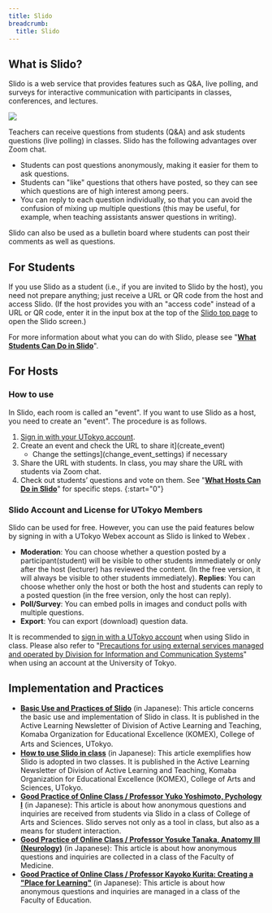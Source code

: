 ```yaml
---
title: Slido
breadcrumb:
  title: Slido
---
```

## What is Slido?

Slido is a web service that provides features such as Q&A, live polling, and surveys for interactive communication with participants in classes, conferences, and lectures.

<img src="img/audience_qa_3.png">

Teachers can receive questions from students (Q&A) and ask students questions (live polling) in classes. Slido has the following advantages over Zoom chat.

- Students can post questions anonymously, making it easier for them to ask questions.
- Students can "like" questions that others have posted, so they can see which questions are of high interest among peers.
- You can reply to each question individually, so that you can avoid the confusion of mixing up multiple questions (this may be useful, for example, when teaching assistants answer questions in writing).

Slido can also be used as a bulletin board where students can post their comments as well as questions.

## For Students

If you use Slido as a student (i.e., if you are invited to Slido by the host), you need not prepare anything; just receive a URL or QR code from the host and access Slido. (If the host provides you with an "access code" instead of a URL or QR code, enter it in the input box at the top of the [Slido top page](https://www.sli.do/) to open the Slido screen.)

For more information about what you can do with Slido, please see "**[What Students Can Do in Slido](how_to_use_audience/)**".

## For Hosts

### How to use

In Slido, each room is called an "event". If you want to use Slido as a host, you need to create an "event". The procedure is as follows.

1. [Sign in with your UTokyo account](login/).
2. Create an event and check the URL to share it](create_event)
    - Change the settings](change_event_settings) if necessary
3. Share the URL with students. In class, you may share the URL with students via Zoom chat.
4. Check out students’ questions and vote on them. See "**[What Hosts Can Do in Slido](how_to_use_host/)**" for specific steps.
{:start="0"}

### Slido Account and License for UTokyo Members
Slido can be used for free. However, you can use the paid features below by signing in with a UTokyo Webex account as Slido is linked to Webex .
* **Moderation**: You can choose whether a question posted by a participant(student) will be visible to other students immediately or only after the host (lecturer) has reviewed the content. (In the free version, it will always be visible to other students immediately).
**Replies**: You can choose whether only the host or both the host and students can reply to a posted question (in the free version, only the host can reply).
* **Poll/Survey**: You can embed polls in images and conduct polls with multiple questions.
* **Export**: You can export (download) question data.

It is recommended to [sign in with a UTokyo account](login/) when using Slido in class. Please also refer to "[Precautions for using external services managed and operated by Division for Information and Communication Systems](/en/docs/dics-terms/)" when using an account at the University of Tokyo.


## Implementation and Practices

* **[Basic Use and Practices of Slido](https://dalt.c.u-tokyo.ac.jp/wp-content/uploads/2019/02/KOMEX-DALT-Newsletter-201806.pdf)** (in Japanese): This article concerns the basic use and implementation of Slido in class. It is published in the Active Learning Newsletter of Division of Active Learning and Teaching, Komaba Organization for Educational Excellence (KOMEX), College of Arts and Sciences, UTokyo. 　
* **[How to use Slido in class](https://dalt.c.u-tokyo.ac.jp/wp-content/uploads/2019/07/KOMEX-DALT-Newsletter-201907.pdf)** (in Japanese): This article exemplifies how Slido is adopted in two classes. It is published in the Active Learning Newsletter of Division of Active Learning and Teaching, Komaba Organization for Educational Excellence (KOMEX), College of Arts and Sciences, UTokyo.
* **[Good Practice of Online Class / Professor Yuko Yoshimoto, Pychology I](/good-practice/interview/yotsumoto/)** (in Japanese): This article is about how anonymous questions and inquiries are received from students via Slido in a class of College of Arts and Sciences. Slido serves not only as a tool in class, but also as a means for student interaction.
* **[Good Practice of Online Class / Professor Yosuke Tanaka, Anatomy III (Neurology)](/good-practice/interview/tanaka/)** (in Japanese): This article is about how anonymous questions and inquiries are collected in a class of the Faculty of Medicine.
* **[Good Practice of Online Class / Professor Kayoko Kurita: Creating a "Place for Learning"](/good-practice/interview/kurita/)** (in Japanese): This article is about how anonymous questions and inquiries are managed in a class of the Faculty of Education.
